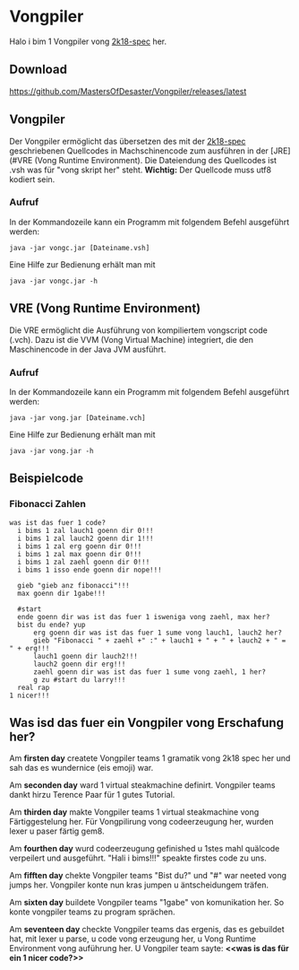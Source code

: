 # Vongpiler

Halo i bim 1 Vongpiler vong [2k18-spec](https://github.com/MastersOfDesaster/2k18-spec) her.

## Download

https://github.com/MastersOfDesaster/Vongpiler/releases/latest

## Vongpiler
Der Vongpiler ermöglicht das übersetzen des mit der [2k18-spec](https://github.com/MastersOfDesaster/2k18-spec) geschriebenen Quellcodes in Machschinencode zum ausführen in der [JRE](#VRE (Vong Runtime Environment).
Die Dateiendung des Quellcodes ist .vsh was für "vong skript her" steht.
**Wichtig:** Der Quellcode muss utf8 kodiert sein.

### Aufruf

In der Kommandozeile kann ein Programm mit folgendem Befehl ausgeführt werden:

 ```java -jar vongc.jar [Dateiname.vsh]```
 
 Eine Hilfe zur Bedienung erhält man mit 
 
 ```java -jar vongc.jar -h``` 


## VRE (Vong Runtime Environment)

Die VRE ermöglicht die Ausführung von kompiliertem vongscript code (.vch).
Dazu ist die VVM (Vong Virtual Machine) integriert, die den Maschinencode in der Java JVM ausführt.

### Aufruf

In der Kommandozeile kann ein Programm mit folgendem Befehl ausgeführt werden:

 ```java -jar vong.jar [Dateiname.vch]```
 
 Eine Hilfe zur Bedienung erhält man mit 
 
 ```java -jar vong.jar -h``` 

## Beispielcode

### Fibonacci Zahlen

```
was ist das fuer 1 code?
  i bims 1 zal lauch1 goenn dir 0!!!
  i bims 1 zal lauch2 goenn dir 1!!!
  i bims 1 zal erg goenn dir 0!!!
  i bims 1 zal max goenn dir 0!!!
  i bims 1 zal zaehl goenn dir 0!!!
  i bims 1 isso ende goenn dir nope!!!

  gieb "gieb anz fibonacci"!!! 
  max goenn dir 1gabe!!!

  #start
  ende goenn dir was ist das fuer 1 isweniga vong zaehl, max her?
  bist du ende? yup
      erg goenn dir was ist das fuer 1 sume vong lauch1, lauch2 her?
      gieb "Fibonacci " + zaehl +" :" + lauch1 + " + " + lauch2 + " = " + erg!!!
      lauch1 goenn dir lauch2!!!
      lauch2 goenn dir erg!!!
      zaehl goenn dir was ist das fuer 1 sume vong zaehl, 1 her?
      g zu #start du larry!!!
  real rap
1 nicer!!!
```

## Was isd das fuer ein Vongpiler vong Erschafung her?

Am **firsten day** createte Vongpiler teams 1 gramatik vong 2k18 spec her und sah das es wundernice (eis emoji) war.

Am **seconden day** ward 1 virtual steakmachine definirt. Vongpiler teams dankt hirzu Terence Paar für 1 gutes Tutorial. 

Am **thirden day** makte Vongpiler teams 1 virtual steakmachine vong Färtiggestelung her. Für Vongpilirung vong codeerzeugung her, wurden lexer u paser färtig gem8.

Am **fourthen day**  wurd codeerzeugung gefinished u 1stes mahl quälcode verpeilert und ausgeführt. "Hali i bims!!!" speakte firstes code zu uns.

Am **fifften day** chekte Vongpiler teams "Bist du?" und "#" war neeted vong jumps her. Vongpiler konte nun kras jumpen u äntscheidungem träfen.

Am **sixten day** buildete Vongpiler teams "1gabe" von komunikation her. So konte vongpiler teams zu program sprächen.

Am **seventeen day** checkte Vongpiler teams das ergenis, das es gebuildet hat, mit lexer u parse, u code vong erzeugung her, u Vong Runtime Environment vong auführung her.
U Vongpiler team sayte:
**<<was is das für ein 1 nicer code?>>**
 
